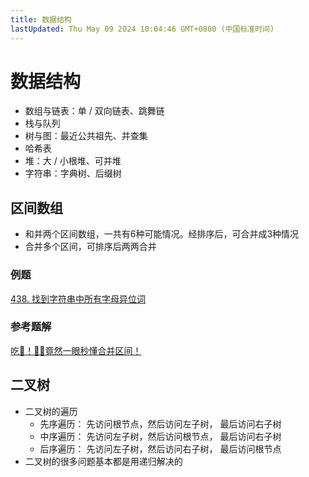 ```yaml
---
title: 数据结构
lastUpdated: Thu May 09 2024 10:04:46 GMT+0800 (中国标准时间)
---
```


# 数据结构

- 数组与链表：单 / 双向链表、跳舞链
- 栈与队列
- 树与图：最近公共祖先、并查集
- 哈希表
- 堆：大 / 小根堆、可并堆
- 字符串：字典树、后缀树

## 区间数组

- 和并两个区间数组，一共有6种可能情况。经排序后，可合并成3种情况
- 合并多个区间，可排序后两两合并

### 例题

[438. 找到字符串中所有字母异位词](https://leetcode.cn/problems/merge-intervals/description/)

### 参考题解

[吃🐳！🤷‍♀️竟然一眼秒懂合并区间！](https://leetcode.cn/problems/merge-intervals/solutions/204805/chi-jing-ran-yi-yan-miao-dong-by-sweetiee/?envType=study-plan-v2&envId=top-100-liked)

## 二叉树

- 二叉树的遍历
    - 先序遍历： 先访问根节点，然后访问左子树， 最后访问右子树
    - 中序遍历： 先访问左子树，然后访问根节点， 最后访问右子树
    - 后序遍历： 先访问左子树，然后访问右子树， 最后访问根节点
- 二叉树的很多问题基本都是用递归解决的
